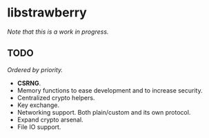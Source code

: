 # libstrawberry
*Note that this is a work in progress.*

## TODO
*Ordered by priority.*
* **CSRNG**.
* Memory functions to ease development and to increase security.
* Centralized crypto helpers.
* Key exchange.
* Networking support. Both plain/custom and its own protocol.
* Expand crypto arsenal.
* File IO support.
